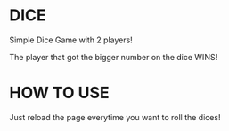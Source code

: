 # DICE

Simple Dice Game with 2 players! 

The player that got the bigger number on the dice WINS! 

# HOW TO USE 

Just reload the page everytime you want to roll the dices!
